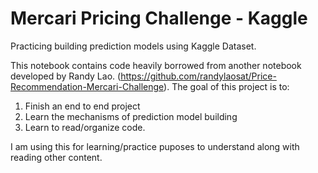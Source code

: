 # Mercari Pricing Challenge - Kaggle
Practicing building prediction models using Kaggle Dataset.

This notebook contains code heavily borrowed from another notebook developed by Randy Lao. (https://github.com/randylaosat/Price-Recommendation-Mercari-Challenge). The goal of this project is to:
1. Finish an end to end project
2. Learn the mechanisms of prediction model building
3. Learn to read/organize code.

I am using this for learning/practice puposes to understand along with reading other content.
